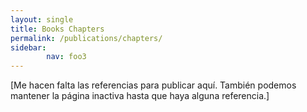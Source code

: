 ```yaml
---
layout: single
title: Books Chapters
permalink: /publications/chapters/
sidebar:
        nav: foo3
---
```

[Me hacen falta las referencias para publicar aquí. También podemos mantener la página inactiva hasta que haya alguna referencia.]
